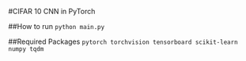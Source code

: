 #CIFAR 10 CNN in PyTorch

##How to run
`python main.py`

##Required Packages
`
pytorch
torchvision
tensorboard
scikit-learn
numpy
tqdm
`